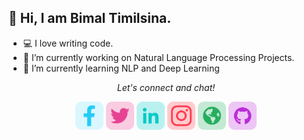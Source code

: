 ## 👋 Hi, I am Bimal Timilsina.

- 💻 I love writing code.
- 🔭 I’m currently working on Natural Language Processing Projects.
- 🌱 I’m currently learning NLP and Deep Learning

<!-- <img src="https://github.com/TimilsinaBimal/TimilsinaBimal/blob/master/Intro.png">

  [![My github stats](https://github-readme-stats.vercel.app/api?username=TimilsinaBimal&show_icons=true&theme=onedark&hide_border=true&bg_color=22272E&icon_color=08FE8C)](https://github.com/anuraghazra/github-readme-stats) -->
<!--   [![GitHub Streak](https://github-readme-streak-stats.herokuapp.com?user=TimilsinaBimal&theme=dracula&hide_border=true&background=22272E&stroke=22272E)](https://git.io/streak-stats)
  [![Top Langs](https://github-readme-stats.vercel.app/api/top-langs/?username=TimilsinaBimal&layout=compact&theme=onedark&hide_border=true&bg_color=22272E&icon_color=08FE8C)](https://github.com/anuraghazra/github-readme-stats) -->


  
<p align="center">
  <i>Let's connect and chat! </i>

  <p align="center">
    <a target= "_blank" href="https://www.facebook.com/bml05/" alt="Facebook"><img height='45' src="https://github.com/TimilsinaBimal/TimilsinaBimal/blob/master/facebook.png"></a>
    <a target= "_blank" href="https://twitter.com/Timilsina_bml05" alt="Twitter"><img height='45' src="https://github.com/TimilsinaBimal/TimilsinaBimal/blob/master/twitter.png"></a>
    <a target= "_blank" href="https://www.linkedin.com/in/timilsinabimal/" alt="Linkedin"><img height='45' src="https://github.com/TimilsinaBimal/TimilsinaBimal/blob/master/linkedin.png"></a>
    <a target= "_blank" href="https://www.instagram.com/__bimal_" alt="Instagram"><img height='45' src="https://github.com/TimilsinaBimal/TimilsinaBimal/blob/master/instagram.png"></a>
    <a target= "_blank" href="https://bimaltimilsina.com.np" alt="Website"><img height='45' src="https://github.com/TimilsinaBimal/TimilsinaBimal/blob/master/web.png"></a>
    <a target= "_blank" href="https://github.com/TimilsinaBimal" alt="GitHub"><img height='45' src="https://github.com/TimilsinaBimal/TimilsinaBimal/blob/master/github.png"></a>
  </p>
  
</p>

<!--
**TimilsinaBimal/TimilsinaBimal** is a ✨ _special_ ✨ repository because its `README.md` (this file) appears on your GitHub profile.

Here are some ideas to get you started:

- 🔭 I’m currently working on ...
- 🌱 I’m currently learning ...
- 👯 I’m looking to collaborate on ...
- 🤔 I’m looking for help with ...
- 💬 Ask me about ...
- 📫 How to reach me: ...
- 😄 Pronouns: ...
- ⚡ Fun fact: ...
-->
